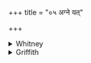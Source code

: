 +++
title = "०५ अग्ने यत्"

+++

<details><summary>Whitney</summary>

### Translation
5. O Agni! with the brilliancy (*téjas*) that is thine, make him  
unbrilliant who hates us, whom we hate.

### Notes
Ppp. has *jyotis* for *tejas,* and *prati daha* for *atejasaṁ kṛṇu;* for  
the latter, MS. and Āp. read *prati titigdhi* (also K., *tityagdhi*).  
  
The meter is alike in the four hymns 19-22; the Anukr. restores the *a*  
of *asmān,* and in vss. 1-4 scans 6 + 7 + 10 = 23, and, in vs. 5, 6 + 9  
+ 10 = 25.
</details>

<details><summary>Griffith</summary>

O Agni, with the splendour that is thine darken the man who hates us, whom we hate.
</details>
